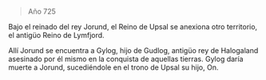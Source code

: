 > Año 725

Bajo el reinado del rey Jorund, el Reino de Upsal se anexiona otro territorio, el antigüo Reino de Lymfjord.

Allí Jorund se encuentra a Gylog, hijo de Gudlog, antigüo rey de Halogaland asesinado por él mismo en la conquista de aquellas tierras. Gylog daría muerte a Jorund, sucediéndole en el trono de Upsal su hijo, On.